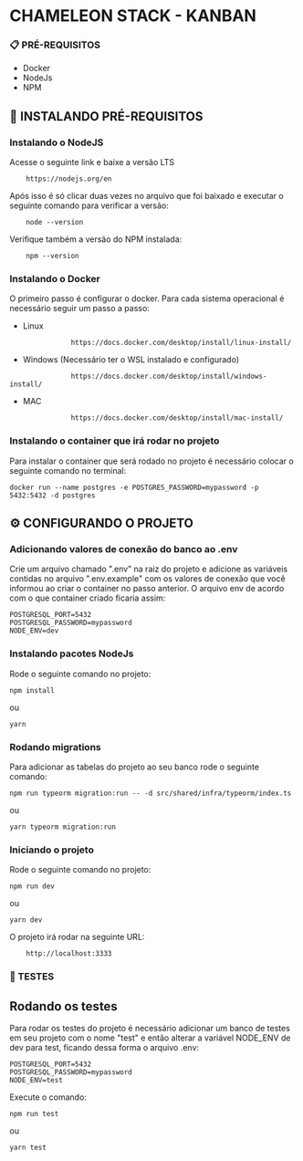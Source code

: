 # CHAMELEON STACK - KANBAN

### 📋 PRÉ-REQUISITOS

- Docker
- NodeJs
- NPM

## 🔧 INSTALANDO PRÉ-REQUISITOS

### Instalando o NodeJS

Acesse o seguinte link e baixe a versão LTS

```
    https://nodejs.org/en
```

Após isso é só clicar duas vezes no arquivo que foi baixado e executar o seguinte comando para verificar a versão:

```
    node --version
```

Verifique também a versão do NPM instalada:

```
    npm --version
```

### Instalando o Docker

O primeiro passo é configurar o docker. Para cada sistema operacional é necessário seguir um passo a passo:

- Linux

```
               https://docs.docker.com/desktop/install/linux-install/
```

- Windows (Necessário ter o WSL instalado e configurado)

```
               https://docs.docker.com/desktop/install/windows-install/
```

- MAC

```
               https://docs.docker.com/desktop/install/mac-install/
```

### Instalando o container que irá rodar no projeto

Para instalar o container que será rodado no projeto é necessário colocar o seguinte comando no terminal:

```
docker run --name postgres -e POSTGRES_PASSWORD=mypassword -p 5432:5432 -d postgres
```

## ⚙️ CONFIGURANDO O PROJETO

### Adicionando valores de conexão do banco ao .env

Crie um arquivo chamado ".env" na raiz do projeto e adicione as variáveis contidas no arquivo ".env.example" com os valores de conexão que você informou ao criar o container no passo anterior. O arquivo env de acordo com o que container criado ficaria assim:

```
POSTGRESQL_PORT=5432
POSTGRESQL_PASSWORD=mypassword
NODE_ENV=dev
```

### Instalando pacotes NodeJs

Rode o seguinte comando no projeto:

```
npm install
```

ou

```
yarn
```

### Rodando migrations

Para adicionar as tabelas do projeto ao seu banco rode o seguinte comando:

```
npm run typeorm migration:run -- -d src/shared/infra/typeorm/index.ts
```

ou

```
yarn typeorm migration:run
```

### Iniciando o projeto

Rode o seguinte comando no projeto:

```
npm run dev
```

ou

```
yarn dev
```

O projeto irá rodar na seguinte URL:

        http://localhost:3333

### 🚀 TESTES

## Rodando os testes

Para rodar os testes do projeto é necessário adicionar um banco de testes em seu projeto com o nome "test" e então alterar a variável NODE_ENV de dev para test, ficando dessa forma o arquivo .env:

```
POSTGRESQL_PORT=5432
POSTGRESQL_PASSWORD=mypassword
NODE_ENV=test
```

Execute o comando:

```
npm run test
```

ou

```
yarn test
```
